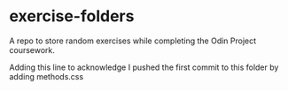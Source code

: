 # exercise-folders
A repo to store random exercises while completing the Odin Project coursework.

Adding this line to acknowledge I pushed the first commit to this folder by adding methods.css